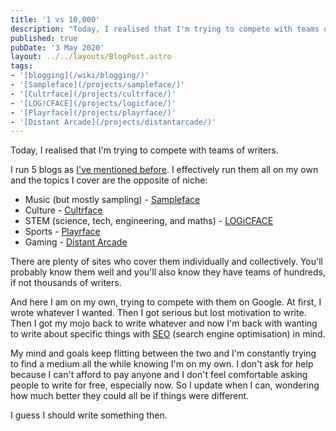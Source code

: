 ```yaml
---
title: '1 vs 10,000'
description: "Today, I realised that I'm trying to compete with teams of writers."
published: true
pubDate: '3 May 2020'
layout: ../../layouts/BlogPost.astro
tags:
- '[blogging](/wiki/blogging/)'
- '[Sampleface](/projects/sampleface/)'
- '[Cultrface](/projects/cultrface/)'
- '[LOG!CFACE](/projects/logicface/)'
- '[Playrface](/projects/playrface/)'
- '[Distant Arcade](/projects/distantarcade/)'
---
```


Today, I realised that I'm trying to compete with teams of writers.

I run 5 blogs as [I've mentioned before](/posts/blogs-and-hats/). I effectively run them all on my own and the topics I cover are the opposite of niche:

* Music (but mostly sampling) - [Sampleface](https://sampleface.co.uk/)
* Culture - [Cultrface](https://cultrface.co.uk/)
* STEM (science, tech, engineering, and maths) - [LOGiCFACE](https://logicface.co.uk/)
* Sports - [Playrface](https://playrface.co.uk/)
* Gaming - [Distant Arcade](https://distantarcade.co.uk/)

There are plenty of sites who cover them individually and collectively. You'll probably know them well and you'll also know they have teams of hundreds, if not thousands of writers.

And here I am on my own, trying to compete with them on Google. At first, I wrote whatever I wanted. Then I got serious but lost motivation to write. Then I got my mojo back to write whatever and now I'm back with wanting to write about specific things with [SEO](/jardim/tech/seo/) (search engine optimisation) in mind.

My mind and goals keep flitting between the two and I'm constantly trying to find a medium all the while knowing I'm on my own. I don't ask for help because I can't afford to pay anyone and I don't feel comfortable asking people to write for free, especially now. So I update when I can, wondering how much better they could all be if things were different.

I guess I should write something then.